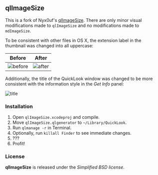 ## qlImageSize

This is a fork of Nyx0uf's  [qlImageSize](https://github.com/Nyx0uf/qlImageSize). There are only minor visual modifications made to `qlImageSize` and no modifications made to `mdImageSize`.

To be consistent with other files in OS X, the extension label in the thumbnail was changed into all uppercase:

Before | After
--- | ---
![before](http://i53.photobucket.com/albums/g67/xtreamsoulx/gh_qlimgsize/thumb_before_zps4svt9dfp.png) | ![after](http://i53.photobucket.com/albums/g67/xtreamsoulx/gh_qlimgsize/thumb_after_zpsp30jytvw.png)

Additionally, the title of the QuickLook window was changed to be more consistent with the information style in the *Get Info* panel:

![title](http://i53.photobucket.com/albums/g67/xtreamsoulx/gh_qlimgsize/preview_title_zps3ue4ksw6.png)

### Installation

1. Open `qlImageSize.xcodeproj` and compile.
2. Move `qlImageSize.qlgenerator` to `~/Library/QuickLook`.
3. Run `qlmanage -r` in Terminal.
4. Optionally, run `killall Finder` to see immediate changes.
5. ???
6. Profit!

### License

**qlImageSize** is released under the *Simplified BSD license*.
